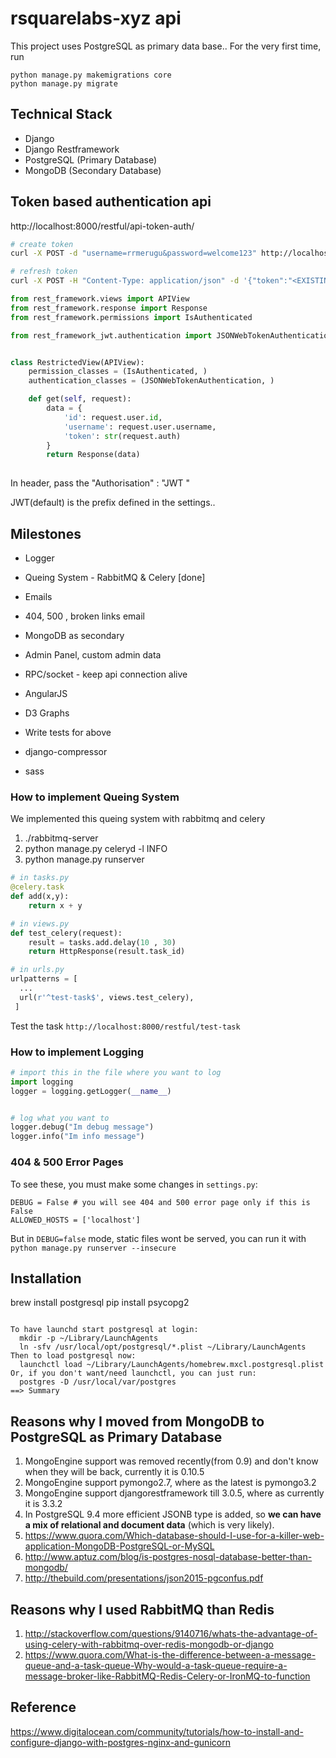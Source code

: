 # rsquarelabs-xyz api



This project uses PostgreSQL as primary data base.. For the very first time, run 
```
python manage.py makemigrations core
python manage.py migrate
```





## Technical Stack
- Django
- Django Restframework
- PostgreSQL (Primary Database)
- MongoDB (Secondary Database)


## Token based authentication api 

http://localhost:8000/restful/api-token-auth/

```bash
# create token 
curl -X POST -d "username=rrmerugu&password=welcome123" http://localhost:8000/restful/api-token-auth/

# refresh token
curl -X POST -H "Content-Type: application/json" -d '{"token":"<EXISTING_TOKEN>"}' http://localhost:8000/restful/api-token-refresh/
```

```python
from rest_framework.views import APIView
from rest_framework.response import Response
from rest_framework.permissions import IsAuthenticated

from rest_framework_jwt.authentication import JSONWebTokenAuthentication


class RestrictedView(APIView):
    permission_classes = (IsAuthenticated, )
    authentication_classes = (JSONWebTokenAuthentication, )

    def get(self, request):
        data = {
            'id': request.user.id,
            'username': request.user.username,
            'token': str(request.auth)
        }
        return Response(data)
        
```
In header, pass the "Authorisation" : "JWT <token>"
 
JWT(default) is the prefix defined in the settings..  

## Milestones 
- Logger 
- Queing System - RabbitMQ & Celery [done]
- Emails
- 404, 500 , broken links email
- MongoDB as secondary
- Admin Panel, custom admin data

- RPC/socket - keep api connection alive 
- AngularJS
- D3 Graphs
- Write tests for above
- django-compressor
- sass



### How to implement Queing System

We implemented this queing system with rabbitmq and celery

1. ./rabbitmq-server 
2. python manage.py celeryd -l INFO
3. python manage.py runserver

```python
# in tasks.py
@celery.task
def add(x,y):
	return x + y

# in views.py
def test_celery(request):
	result = tasks.add.delay(10 , 30)
	return HttpResponse(result.task_id)

# in urls.py
urlpatterns = [
  ...
  url(r'^test-task$', views.test_celery),
 ]
```
Test the task `http://localhost:8000/restful/test-task`


### How to implement Logging 
```python
# import this in the file where you want to log 
import logging
logger = logging.getLogger(__name__)


# log what you want to 
logger.debug("Im debug message")
logger.info("Im info message")

```


### 404 & 500 Error Pages 

To see these, you must make some changes in `settings.py`:

```
DEBUG = False # you will see 404 and 500 error page only if this is False
ALLOWED_HOSTS = ['localhost']
```

But in `DEBUG=false` mode, static files wont be served, you can run it with `python manage.py runserver --insecure`

## Installation

brew install postgresql
pip install psycopg2


```

To have launchd start postgresql at login:
  mkdir -p ~/Library/LaunchAgents
  ln -sfv /usr/local/opt/postgresql/*.plist ~/Library/LaunchAgents
Then to load postgresql now:
  launchctl load ~/Library/LaunchAgents/homebrew.mxcl.postgresql.plist
Or, if you don't want/need launchctl, you can just run:
  postgres -D /usr/local/var/postgres
==> Summary

```

## Reasons why I moved from MongoDB to PostgreSQL as Primary Database
1. MongoEngine support was removed recently(from 0.9) and don't know when they will be back, currently it is 0.10.5
2. MongoEngine support pymongo2.7, where as the latest is pymongo3.2
3. MongoEngine support djangorestframework till 3.0.5, where as currently it is 3.3.2
4. In PostgreSQL 9.4 more efficient  JSONB type is added, so **we can have a mix of relational and document data** (which is very likely).
5. https://www.quora.com/Which-database-should-I-use-for-a-killer-web-application-MongoDB-PostgreSQL-or-MySQL
6. http://www.aptuz.com/blog/is-postgres-nosql-database-better-than-mongodb/
7. http://thebuild.com/presentations/json2015-pgconfus.pdf


## Reasons why I used RabbitMQ than Redis 
1. http://stackoverflow.com/questions/9140716/whats-the-advantage-of-using-celery-with-rabbitmq-over-redis-mongodb-or-django
2. https://www.quora.com/What-is-the-difference-between-a-message-queue-and-a-task-queue-Why-would-a-task-queue-require-a-message-broker-like-RabbitMQ-Redis-Celery-or-IronMQ-to-function

## Reference

https://www.digitalocean.com/community/tutorials/how-to-install-and-configure-django-with-postgres-nginx-and-gunicorn



